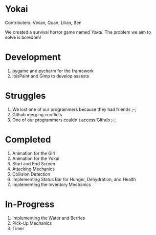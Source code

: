 # Yokai
Contributers: Vivian, Quan, Lilian, Ben

We created a survival horror game named _Yokai_.
The problem we aim to solve is boredom! 


# Development
1. pygame and pycharm for the framework
2. ibisPaint and Gimp to develop assests 

# Struggles
1. We lost one of our programmers because they had friends ;-;
2. Github merging conflicts
3. One of our programmers couldn't access Github ;-;

# Completed
1. Animation for the Girl
2. Animation for the Yokai
3. Start and End Screen
4. Attacking Mechanics
5. Collision Detection
6. Implementing Status Bar for Hunger, Dehydration, and Health
7. Implementing the Inventory Mechanics

# In-Progress
1. Implementing the Water and Berries
2. Pick-Up Mechanics
3. Timer